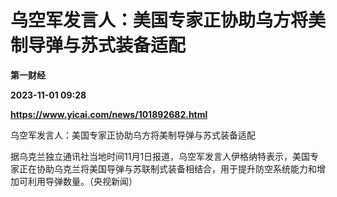 # 乌空军发言人：美国专家正协助乌方将美制导弹与苏式装备适配
**第一财经**

**2023-11-01 09:28**

**https://www.yicai.com/news/101892682.html**

乌空军发言人：美国专家正协助乌方将美制导弹与苏式装备适配

据乌克兰独立通讯社当地时间11月1日报道，乌空军发言人伊格纳特表示，美国专家正在协助乌克兰将美国导弹与苏联制式装备相结合，用于提升防空系统能力和增加可利用导弹数量。（央视新闻）